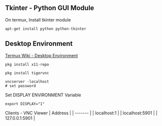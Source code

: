 ## Tkinter - Python GUI Module

On termux, Install tkinter module
```
apt-get install python python-tkinter
```

## Desktop Environment
[Termux Wiki - Desktop Environment](https://wiki.termux.com/wiki/Graphical_Environment)
```
pkg install x11-repo
```

```
pkg install tigervnc
```

```
vncserver -localhost
# set password
```

Set DISPLAY ENVIRONMENT Variable
```
export DISPLAY="1"
```

Clients - VNC Viewer
| Address |
| ------- |
| localhost:1 |
| localhost:5901 |
| 127.0.0.1:5901 |
